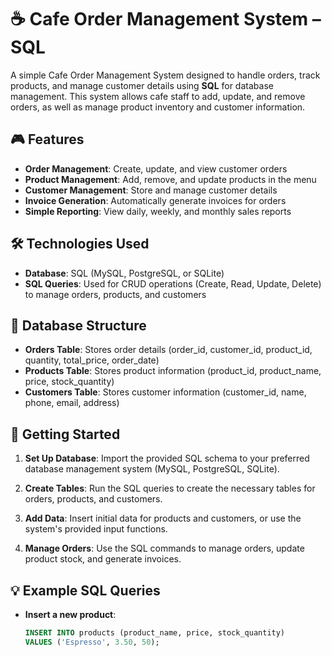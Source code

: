# ☕ Cafe Order Management System – SQL

A simple Cafe Order Management System designed to handle orders, track products, and manage customer details using **SQL** for database management. This system allows cafe staff to add, update, and remove orders, as well as manage product inventory and customer information.

## 🎮 Features

- **Order Management**: Create, update, and view customer orders
- **Product Management**: Add, remove, and update products in the menu
- **Customer Management**: Store and manage customer details
- **Invoice Generation**: Automatically generate invoices for orders
- **Simple Reporting**: View daily, weekly, and monthly sales reports

## 🛠️ Technologies Used

- **Database**: SQL (MySQL, PostgreSQL, or SQLite)
- **SQL Queries**: Used for CRUD operations (Create, Read, Update, Delete) to manage orders, products, and customers

## 📌 Database Structure

- **Orders Table**: Stores order details (order_id, customer_id, product_id, quantity, total_price, order_date)
- **Products Table**: Stores product information (product_id, product_name, price, stock_quantity)
- **Customers Table**: Stores customer information (customer_id, name, phone, email, address)

## 🚀 Getting Started

1. **Set Up Database**: Import the provided SQL schema to your preferred database management system (MySQL, PostgreSQL, SQLite).

2. **Create Tables**: Run the SQL queries to create the necessary tables for orders, products, and customers.

3. **Add Data**: Insert initial data for products and customers, or use the system's provided input functions.

4. **Manage Orders**: Use the SQL commands to manage orders, update product stock, and generate invoices.

## 💡 Example SQL Queries

- **Insert a new product**:
  ```sql
  INSERT INTO products (product_name, price, stock_quantity)
  VALUES ('Espresso', 3.50, 50);
